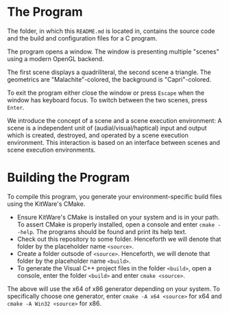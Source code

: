 # The Program
The folder, in which this `README.md` is located in, contains the source code and the build and configuration files for a C program.

The program opens a window.
The window is presenting multiple "scenes" using a modern OpenGL backend.

The first scene displays a quadriliteral, the second scene a triangle.
The geometrics are "Malachite"-colored, the background is "Capri"-colored.

To exit the program either close the window or press `Escape` when the window has keyboard focus.
To switch between the two scenes, press `Enter`.

We introduce the concept of a scene and a scene execution environment:
A scene is a independent unit of (audial/visual/haptical) input and output which is created, destroyed, and operated by a scene execution environment.
This interaction is based on an interface between scenes and scene execution environments.

# Building the Program
To compile this program, you generate your environment-specific build files using the KitWare's CMake.

- Ensure KitWare's CMake is installed on your system and is in your path.
  To assert CMake is properly installed, open a console and enter `cmake --help`. The programs should be found and print its help text.
- Check out this repository to some folder. Henceforth we will denote that folder by the placeholder name `<source>`.
- Create a folder outsode of `<source>`. Henceforth, we will denote that folder by the placeholder name `<build>`.
- To generate the Visual C++ project files in the folder `<build>`, open a console, enter the folder `<build>` and enter `cmake <source>`.

The above will use the x64 of x86 generator depending on your system.
To specifically choose one generator, enter `cmake -A x64 <source>` for x64 and `cmake -A Win32 <source>` for x86.
